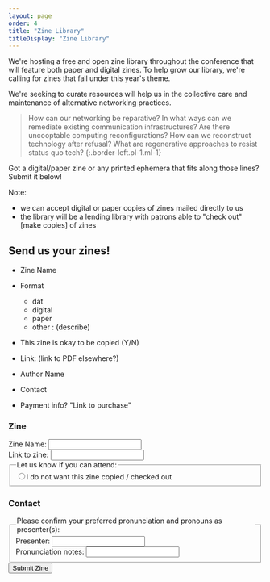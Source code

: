 ```yaml
---
layout: page
order: 4
title: "Zine Library"
titleDisplay: "Zine Library"
---
```


We're hosting a free and open zine library throughout the conference that will feature both paper and digital zines. To help grow our library, we're calling for zines that fall under this year's theme. 

We're seeking to curate resources will help us in the collective care and maintenance of alternative networking practices. 

> How can our networking be reparative? In what ways can we remediate existing communication infrastructures? Are there uncooptable computing reconfigurations? How can we reconstruct technology after refusal? What are regenerative approaches to resist status quo tech?
{:.border-left.pl-1.ml-1}

Got a digital/paper zine or any printed ephemera that fits along those lines? Submit it below!

Note: 
- we can accept digital or paper copies of zines mailed directly to us 
- the library will be a lending library with patrons able to "check out" [make copies] of zines 

## Send us your zines!

- Zine Name 
- Format 
    - dat 
    - digital 
    - paper 
    - other : (describe)
- This zine is okay to be copied (Y/N)
- Link:  (link to PDF elsewhere?)

- Author Name
- Contact

- Payment info? "Link to purchase"


<form action="https://formspree.io/orga@ournetworks.ca" class="form-container" method="POST">
  <div class="mb-2">
    <h3>Zine</h3>
    <div class="w-33">
      <label class="fw-bold" for="zine-name">Zine Name:</label>
      <input type="text" id="zine-name" class="input mb-1 w-100" name="zine-name" required>
    </div>
    <div class="w-33">
      <label class="fw-bold" for="zine-link">Link to zine:</label>
      <input type="text" id="zine-link" class="input mb-1 w-100" name="zine-link" required>
    </div>
    <fieldset class="p-0 m-0">
      <legend class="mb-1">Let us know if you can attend:</legend>
      <div class="flex mb-05 flex-align-baseline">
        <input type="radio" class="mr-05" id="copied" name="zine" value="not copied" required><label class="fw-bold" for="copied">I do not want this zine copied / checked out</label>
      </div>
    </fieldset>
  </div>
  <div class="mb-2">
    <h3>Contact</h3>
    <fieldset class="p-0 m-0">
    <legend class="mb-1">Please confirm your preferred pronunciation and pronouns as presenter(s):</legend>
    <div class="flex">
      <div class="w-33">
        <label class="fw-bold" for="presenters">Presenter:</label>
        <input type="text" id="presenters" class="input mb-1 w-100" name="presenters" required>
      </div>
      <div class="w-33 ml-1">
        <label class="fw-bold" for="pronunciation">Pronunciation notes:</label>
        <input type="text" id="pronunciation" class="input mb-1 w-100" name="pronunciation">
      </div>
    </div>
    </fieldset>
  </div>
  <input type="submit" name="submit" value="Submit Zine" class="button button-primary mb-2">
  <input type="hidden" name="_format" value="plain">
  <input type="hidden" name="_subject" value="zine submitted">
  <input type="hidden" name="_next" value="//ournetworks.ca/zine-library?update=submitted">
</form>
